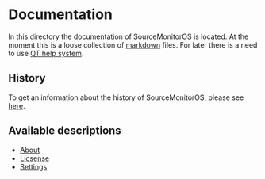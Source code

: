 # Documentation

In this directory the documentation of SourceMonitorOS is located. At the moment this is a loose collection of [markdown][markdown_github] files. For later there is a need to use [QT help system][qt_help].

## History

To get an information about the history of SourceMonitorOS, please see [here][file_history].

## Available descriptions

- [About][doc_about]
- [Licsense][doc_license]
- [Settings][doc_settings]

[doc_about]: ./smcore/about.md
[doc_license]: ./smcore/license.md
[doc_settings]: ./smcore/settings.md
[file_history]: ./history.md
[markdown_github]: https://docs.github.com/en/get-started/writing-on-github/getting-started-with-writing-and-formatting-on-github/basic-writing-and-formatting-syntax
[qt_help]: https://doc.qt.io/qt-6.2/qthelp-framework.html
